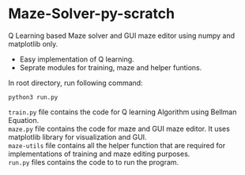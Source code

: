 # Maze-Solver-py-scratch
Q Learning based Maze solver and GUI maze editor using numpy and matplotlib only.

- Easy implementation of Q learning.
- Seprate modules for training, maze and helper funtions.


In root directory, run following command:
```
python3 run.py
```
`train.py` file contains the code for Q learning Algorithm using Bellman Equation.<br>
`maze.py` file contains the code for maze and GUI maze editor. It uses matplotlib library for visualization and GUI.<br>
`maze-utils` file contains all the helper function that are required for implementations of training and maze editing purposes.<br>
`run.py` files contains the code to to run the program.

